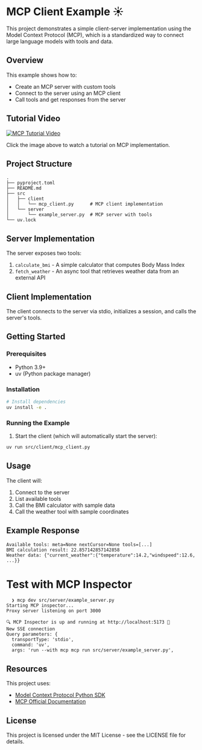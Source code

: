 # MCP Client Example ☀️ 

This project demonstrates a simple client-server implementation using the Model Context Protocol (MCP), which is a standardized way to connect large language models with tools and data.

## Overview

This example shows how to:
- Create an MCP server with custom tools
- Connect to the server using an MCP client
- Call tools and get responses from the server

## Tutorial Video

[![MCP Tutorial Video](https://img.youtube.com/vi/oq3dkNm51qc/0.jpg)](https://youtu.be/oq3dkNm51qc)

Click the image above to watch a tutorial on MCP implementation.

## Project Structure

```
.
├── pyproject.toml
├── README.md
├── src
│   ├── client
│   │   └── mcp_client.py      # MCP client implementation
│   └── server
│       └── example_server.py  # MCP server with tools
└── uv.lock
```

## Server Implementation

The server exposes two tools:
1. `calculate_bmi` - A simple calculator that computes Body Mass Index
2. `fetch_weather` - An async tool that retrieves weather data from an external API

## Client Implementation

The client connects to the server via stdio, initializes a session, and calls the server's tools.

## Getting Started

### Prerequisites

- Python 3.9+
- uv (Python package manager)

### Installation

```bash
# Install dependencies
uv install -e .
```

### Running the Example

1. Start the client (which will automatically start the server):

```bash
uv run src/client/mcp_client.py
```

## Usage

The client will:
1. Connect to the server
2. List available tools
3. Call the BMI calculator with sample data
4. Call the weather tool with sample coordinates

## Example Response

```
Available tools: meta=None nextCursor=None tools=[...]
BMI calculation result: 22.857142857142858
Weather data: {"current_weather":{"temperature":14.2,"windspeed":12.6, ...}}
```
# Test with MCP Inspector

```
  ❯ mcp dev src/server/example_server.py
Starting MCP inspector...
Proxy server listening on port 3000

🔍 MCP Inspector is up and running at http://localhost:5173 🚀
New SSE connection
Query parameters: {
  transportType: 'stdio',
  command: 'uv',
  args: 'run --with mcp mcp run src/server/example_server.py',
```

## Resources

This project uses:
- [Model Context Protocol Python SDK](https://github.com/modelcontextprotocol/python-sdk)
- [MCP Official Documentation](https://modelcontextprotocol.io)

## License

This project is licensed under the MIT License - see the LICENSE file for details.
